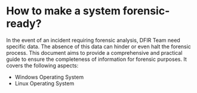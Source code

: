 # How to make a system forensic-ready?
In the event of an incident requiring forensic analysis, DFIR Team need specific data. The absence of this data can hinder or even halt the forensic process. This document aims to provide a comprehensive and practical guide to ensure the completeness of information for forensic purposes. It covers the following aspects:

- Windows Operating System
- Linux Operating System 

